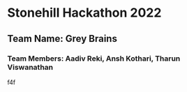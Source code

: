 # Stonehill Hackathon 2022
## Team Name: Grey Brains
### Team Members: Aadiv Reki, Ansh Kothari, Tharun Viswanathan
f4f
